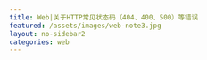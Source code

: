 ```yaml
---
title: Web|关于HTTP常见状态码（404、400、500）等错误
featured: /assets/images/web-note3.jpg
layout: no-sidebar2
categories: web
---
```


